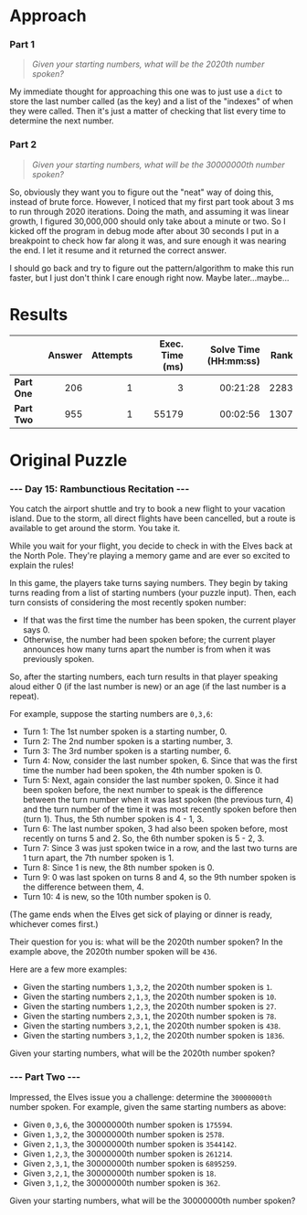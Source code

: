 # Approach

### Part 1
> _Given your starting numbers, what will be the 2020th number spoken?_

My immediate thought for approaching this one was to just use a `dict` to store the last number called (as the
key) and a list of the "indexes" of when they were called. Then it's just a matter of checking that list every
time to determine the next number.

### Part 2
> _Given your starting numbers, what will be the 30000000th number spoken?_

So, obviously they want you to figure out the "neat" way of doing this, instead of brute force. However,
I noticed that my first part took about 3 ms to run through 2020 iterations. Doing the math, and assuming it was
linear growth, I figured 30,000,000 should only take about a minute or two. So I kicked off the program in debug mode
after about 30 seconds I put in a breakpoint to check how far along it was, and sure enough it was nearing the end.
I let it resume and it returned the correct answer.

I should go back and try to figure out the pattern/algorithm to make this run faster, but I just don't think
I care enough right now. Maybe later...maybe...

# Results

|    | Answer     | Attempts  | Exec. Time (ms) | Solve Time (HH:mm:ss) | Rank |
| ------ |-----------:| ---------:| -------------------:| ----:| ----:|
| **Part One**  | 206  | 1  | 3  | 00:21:28  | 2283  |
| **Part Two**  | 955  | 1  | 55179  | 00:02:56  | 1307  |

# Original Puzzle

### --- Day 15: Rambunctious Recitation ---
You catch the airport shuttle and try to book a new flight to your vacation island. Due to the storm, all direct
flights have been cancelled, but a route is available to get around the storm. You take it.

While you wait for your flight, you decide to check in with the Elves back at the North Pole. They're playing a
memory game and are ever so excited to explain the rules!

In this game, the players take turns saying numbers. They begin by taking turns reading from a list of starting
numbers (your puzzle input). Then, each turn consists of considering the most recently spoken number:

* If that was the first time the number has been spoken, the current player says 0.
* Otherwise, the number had been spoken before; the current player announces how many turns apart the number is
  from when it was previously spoken.

So, after the starting numbers, each turn results in that player speaking aloud either 0 (if the last number
is new) or an age (if the last number is a repeat).

For example, suppose the starting numbers are `0,3,6`:

* Turn 1: The 1st number spoken is a starting number, 0.
* Turn 2: The 2nd number spoken is a starting number, 3.
* Turn 3: The 3rd number spoken is a starting number, 6.
* Turn 4: Now, consider the last number spoken, 6. Since that was the first time the number had been spoken, the 4th number spoken is 0.
* Turn 5: Next, again consider the last number spoken, 0. Since it had been spoken before, the next number to speak is the difference between the turn number when it was last spoken (the previous turn, 4) and the turn number of the time it was most recently spoken before then (turn 1). Thus, the 5th number spoken is 4 - 1, 3.
* Turn 6: The last number spoken, 3 had also been spoken before, most recently on turns 5 and 2. So, the 6th number spoken is 5 - 2, 3.
* Turn 7: Since 3 was just spoken twice in a row, and the last two turns are 1 turn apart, the 7th number spoken is 1.
* Turn 8: Since 1 is new, the 8th number spoken is 0.
* Turn 9: 0 was last spoken on turns 8 and 4, so the 9th number spoken is the difference between them, 4.
* Turn 10: 4 is new, so the 10th number spoken is 0.

(The game ends when the Elves get sick of playing or dinner is ready, whichever comes first.)

Their question for you is: what will be the 2020th number spoken? In the example above, the 2020th number spoken
will be `436`.

Here are a few more examples:

* Given the starting numbers `1,3,2`, the 2020th number spoken is `1`.
* Given the starting numbers `2,1,3`, the 2020th number spoken is `10`.
* Given the starting numbers `1,2,3`, the 2020th number spoken is `27`.
* Given the starting numbers `2,3,1`, the 2020th number spoken is `78`.
* Given the starting numbers `3,2,1`, the 2020th number spoken is `438`.
* Given the starting numbers `3,1,2`, the 2020th number spoken is `1836`.

Given your starting numbers, what will be the 2020th number spoken?

### --- Part Two ---
Impressed, the Elves issue you a challenge: determine the `30000000th` number spoken. For example, given the
same starting numbers as above:

* Given `0,3,6`, the 30000000th number spoken is `175594`.
* Given `1,3,2`, the 30000000th number spoken is `2578`.
* Given `2,1,3`, the 30000000th number spoken is `3544142`.
* Given `1,2,3`, the 30000000th number spoken is `261214`.
* Given `2,3,1`, the 30000000th number spoken is `6895259`.
* Given `3,2,1`, the 30000000th number spoken is `18`.
* Given `3,1,2`, the 30000000th number spoken is `362`.

Given your starting numbers, what will be the 30000000th number spoken?
